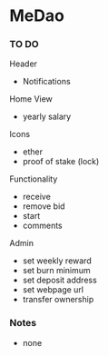 # MeDao

### TO DO

Header

- Notifications

Home View

- yearly salary

Icons

- ether
- proof of stake (lock)

Functionality

- receive
- remove bid
- start
- comments

Admin

- set weekly reward
- set burn minimum
- set deposit address
- set webpage url
- transfer ownership

### Notes

- none